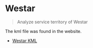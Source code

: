 # Westar

> Analyze service territory of Westar

The kml file was found in the website.

- [Westar KML](westar.kml)
